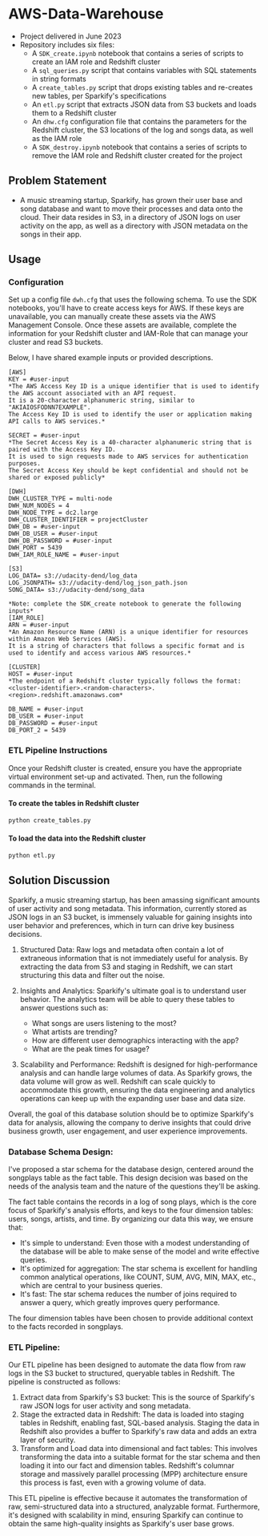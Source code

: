 # AWS-Data-Warehouse
- Project delivered in June 2023
- Repository includes six files:
    * A `SDK_create.ipynb` notebook that contains a series of scripts to create an IAM role and Redshift cluster
    * A `sql_queries.py` script that contains variables with SQL statements in string formats
    * A `create_tables.py` script that drops existing tables and re-creates new tables, per Sparkify's specifications
    * An `etl.py` script that extracts JSON data from S3 buckets and loads them to a Redshift cluster
    * An `dhw.cfg` configuration file that contains the parameters for the Redshift cluster, the S3 locations of the log and songs data, as well as the IAM role
    * A `SDK_destroy.ipynb` notebook that contains a series of scripts to remove the IAM role and Redshift cluster created for the project

## Problem Statement
- A music streaming startup, Sparkify, has grown their user base and song database and want to move their processes and data onto the cloud. Their data resides in S3, in a directory of JSON logs on user activity on the app, as well as a directory with JSON metadata on the songs in their app.

## Usage

### Configuration

Set up a config file `dwh.cfg` that uses the following schema. To use the SDK notebooks, you'll have to create access keys for AWS. If these keys are unavailable, you can manually create these assets via the AWS Management Console. Once these assets are available, complete the information for your Redshift cluster and IAM-Role that can manage your cluster and read S3 buckets. 

Below, I have shared example inputs or provided descriptions.
```
[AWS]
KEY = #user-input
*The AWS Access Key ID is a unique identifier that is used to identify the AWS account associated with an API request.
It is a 20-character alphanumeric string, similar to "AKIAIOSFODNN7EXAMPLE".
The Access Key ID is used to identify the user or application making API calls to AWS services.*

SECRET = #user-input
*The Secret Access Key is a 40-character alphanumeric string that is paired with the Access Key ID.
It is used to sign requests made to AWS services for authentication purposes.
The Secret Access Key should be kept confidential and should not be shared or exposed publicly*

[DWH]
DWH_CLUSTER_TYPE = multi-node
DWH_NUM_NODES = 4
DWH_NODE_TYPE = dc2.large
DWH_CLUSTER_IDENTIFIER = projectCluster
DWH_DB = #user-input
DWH_DB_USER = #user-input
DWH_DB_PASSWORD = #user-input
DWH_PORT = 5439
DWH_IAM_ROLE_NAME = #user-input

[S3]
LOG_DATA= s3://udacity-dend/log_data
LOG_JSONPATH= s3://udacity-dend/log_json_path.json
SONG_DATA= s3://udacity-dend/song_data

*Note: complete the SDK_create notebook to generate the following inputs*
[IAM_ROLE]
ARN = #user-input
*An Amazon Resource Name (ARN) is a unique identifier for resources within Amazon Web Services (AWS).
It is a string of characters that follows a specific format and is used to identify and access various AWS resources.*

[CLUSTER]
HOST = #user-input
*The endpoint of a Redshift cluster typically follows the format:
<cluster-identifier>.<random-characters>.<region>.redshift.amazonaws.com*

DB_NAME = #user-input
DB_USER = #user-input
DB_PASSWORD = #user-input
DB_PORT_2 = 5439
```

### ETL Pipeline Instructions

Once your Redshift cluster is created, ensure you have the appropriate virtual environment set-up and activated. Then, run the following commands in the terminal.

#### To create the tables in Redshift cluster

```bash
python create_tables.py
```

#### To load the data into the Redshift cluster

```bash
python etl.py
```

## Solution Discussion
Sparkify, a music streaming startup, has been amassing significant amounts of user activity and song metadata. This information, currently stored as JSON logs in an S3 bucket, is immensely valuable for gaining insights into user behavior and preferences, which in turn can drive key business decisions.

1. Structured Data: Raw logs and metadata often contain a lot of extraneous information that is not immediately useful for analysis. By extracting the data from S3 and staging in Redshift, we can start structuring this data and filter out the noise.

2. Insights and Analytics: Sparkify's ultimate goal is to understand user behavior. The analytics team will be able to query these tables to answer questions such as:
    - What songs are users listening to the most?
    - What artists are trending?
    - How are different user demographics interacting with the app?
    - What are the peak times for usage?

3. Scalability and Performance: Redshift is designed for high-performance analysis and can handle large volumes of data. As Sparkify grows, the data volume will grow as well. Redshift can scale quickly to accommodate this growth, ensuring the data engineering and analytics operations can keep up with the expanding user base and data size.

Overall, the goal of this database solution should be to optimize Sparkify's data for analysis, allowing the company to derive insights that could drive business growth, user engagement, and user experience improvements.

### Database Schema Design:
I've proposed a star schema for the database design, centered around the songplays table as the fact table. This design decision was based on the needs of the analysis team and the nature of the questions they'll be asking.

The fact table contains the records in a log of song plays, which is the core focus of Sparkify's analysis efforts, and keys to the four dimension tables: users, songs, artists, and time. By organizing our data this way, we ensure that:

- It's simple to understand: Even those with a modest understanding of the database will be able to make sense of the model and write effective queries.
- It's optimized for aggregation: The star schema is excellent for handling common analytical operations, like COUNT, SUM, AVG, MIN, MAX, etc., which are central to your business queries.
- It's fast: The star schema reduces the number of joins required to answer a query, which greatly improves query performance.

The four dimension tables have been chosen to provide additional context to the facts recorded in songplays.

### ETL Pipeline:
Our ETL pipeline has been designed to automate the data flow from raw logs in the S3 bucket to structured, queryable tables in Redshift. The pipeline is constructed as follows:

1. Extract data from Sparkify's S3 bucket: This is the source of Sparkify's raw JSON logs for user activity and song metadata.
2. Stage the extracted data in Redshift: The data is loaded into staging tables in Redshift, enabling fast, SQL-based analysis. Staging the data in Redshift also provides a buffer to Sparkify's raw data and adds an extra layer of security.
3. Transform and Load data into dimensional and fact tables: This involves transforming the data into a suitable format for the star schema and then loading it into our fact and dimension tables. Redshift's columnar storage and massively parallel processing (MPP) architecture ensure this process is fast, even with a growing volume of data.

This ETL pipeline is effective because it automates the transformation of raw, semi-structured data into a structured, analyzable format. Furthermore, it's designed with scalability in mind, ensuring Sparkify can continue to obtain the same high-quality insights as Sparkify's user base grows.
